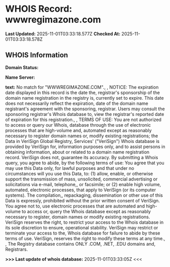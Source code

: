 # WHOIS Record: wwwregimazone.com

**Last Updated:** 2025-11-01T03:33:18.577Z
**Checked At:** 2025-11-01T03:33:18.578Z

## WHOIS Information

**Domain Status:** 

**Name Server:** 

**text:** No match for "WWWREGIMAZONE.COM"., , NOTICE: The expiration date displayed in this record is the date the, registrar's sponsorship of the domain name registration in the registry is, currently set to expire. This date does not necessarily reflect the expiration, date of the domain name registrant's agreement with the sponsoring, registrar.  Users may consult the sponsoring registrar's Whois database to, view the registrar's reported date of expiration for this registration., , TERMS OF USE: You are not authorized to access or query our Whois, database through the use of electronic processes that are high-volume and, automated except as reasonably necessary to register domain names or, modify existing registrations; the Data in VeriSign Global Registry, Services' ("VeriSign") Whois database is provided by VeriSign for, information purposes only, and to assist persons in obtaining information, about or related to a domain name registration record. VeriSign does not, guarantee its accuracy. By submitting a Whois query, you agree to abide, by the following terms of use: You agree that you may use this Data only, for lawful purposes and that under no circumstances will you use this Data, to: (1) allow, enable, or otherwise support the transmission of mass, unsolicited, commercial advertising or solicitations via e-mail, telephone,, or facsimile; or (2) enable high volume, automated, electronic processes, that apply to VeriSign (or its computer systems). The compilation,, repackaging, dissemination or other use of this Data is expressly, prohibited without the prior written consent of VeriSign. You agree not to, use electronic processes that are automated and high-volume to access or, query the Whois database except as reasonably necessary to register, domain names or modify existing registrations. VeriSign reserves the right, to restrict your access to the Whois database in its sole discretion to ensure, operational stability.  VeriSign may restrict or terminate your access to the, Whois database for failure to abide by these terms of use. VeriSign, reserves the right to modify these terms at any time., , The Registry database contains ONLY .COM, .NET, .EDU domains and, Registrars.

**>>> Last update of whois database:** 2025-11-01T03:33:05Z <<<

